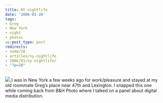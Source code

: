 ```yaml
---
title: NY nightlife
date: '2006-01-26'
tags:
- Greg
- New York
- night
- photos
wp:post_type: post
redirects:
- node/28
- articles/ny-nightlife
- 2006/01/ny-nightlife/
- "?p=28"
---
```


[ ![](http://static.flickr.com/35/91590114_6bdb10871a_m.jpg) ](http://www.flickr.com/photos/atomicworkshop/91590114/)
I was in New York a few weeks ago for work/pleasure and stayed at my old roommate Greg’s place near 47th and Lexington. I snapped this one while coming back from B&H Photo where I talked on a panel about digital media distribution.
